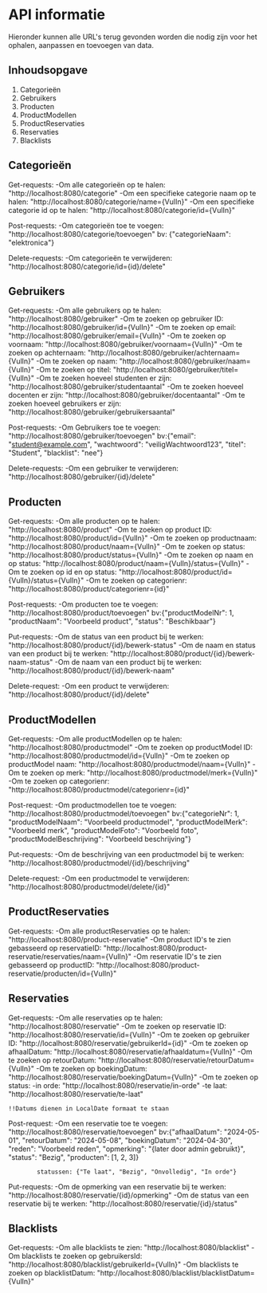# API informatie

Hieronder kunnen alle URL's terug gevonden worden die nodig zijn voor het ophalen, aanpassen en toevoegen van data.

## Inhoudsopgave

1. Categorieën
2. Gebruikers
3. Producten
4. ProductModellen
5. ProductReservaties
6. Reservaties
7. Blacklists

## Categorieën

Get-requests:
    -Om alle categorieën op te halen: "http://localhost:8080/categorie"
    -Om een specifieke categorie naam op te halen: "http://localhost:8080/categorie/name={VulIn}"
    -Om een specifieke categorie id op te halen: "http://localhost:8080/categorie/id={VulIn}"

Post-requests:
    -Om categorieën toe te voegen: "http://localhost:8080/categorie/toevoegen"
        bv: {"categorieNaam": "elektronica"}

Delete-requests:
    -Om categorieën te verwijderen: "http://localhost:8080/categorie/id={id}/delete"

## Gebruikers

Get-requests:
    -Om alle gebruikers op te halen: "http://localhost:8080/gebruiker"
    -Om te zoeken op gebruiker ID: "http://localhost:8080/gebruiker/id={VulIn}"
    -Om te zoeken op email: "http://localhost:8080/gebruiker/email={VulIn}"
    -Om te zoeken op voornaam: "http://localhost:8080/gebruiker/voornaam={VulIn}"
    -Om te zoeken op achternaam: "http://localhost:8080/gebruiker/achternaam={VulIn}"
    -Om te zoeken op naam: "http://localhost:8080/gebruiker/naam={VulIn}"
    -Om te zoeken op titel: "http://localhost:8080/gebruiker/titel={VulIn}"
    -Om te zoeken hoeveel studenten er zijn: "http://localhost:8080/gebruiker/studentaantal"
    -Om te zoeken hoeveel docenten er zijn: "http://localhost:8080/gebruiker/docentaantal"
    -Om te zoeken hoeveel gebruikers er zijn: "http://localhost:8080/gebruiker/gebruikersaantal"

Post-requests:
    -Om Gebruikers toe te voegen: "http://localhost:8080/gebruiker/toevoegen"
        bv:{"email": "student@example.com",
            "wachtwoord": "veiligWachtwoord123",
            "titel": "Student",
            "blacklist": "nee"}

Delete-requests: 
    -Om een gebruiker te verwijderen: "http://localhost:8080/gebruiker/{id}/delete"


## Producten
Get-requests:
    -Om alle producten op te halen: "http://localhost:8080/product"
    -Om te zoeken op product ID: "http://localhost:8080/product/id={VulIn}"
    -Om te zoeken op productnaam: "http://localhost:8080/product/naam={VulIn}"
    -Om te zoeken op status: "http://localhost:8080/product/status={VulIn}"
    -Om te zoeken op naam en op status: "http://localhost:8080/product/naam={VulIn}/status={VulIn}"
    -Om te zoeken op id en op status: "http://localhost:8080/product/id={VulIn}/status={VulIn}"
    -Om te zoeken op categorienr: "http://localhost:8080/product/categorienr={id}"


Post-requests:
    -Om producten toe te voegen: "http://localhost:8080/product/toevoegen"
            bv:{"productModelNr": 1,
                "productNaam": "Voorbeeld product",
                "status": "Beschikbaar"}

Put-requests:
    -Om de status van een product bij te werken: "http://localhost:8080/product/{id}/bewerk-status"
    -Om de naam en status van een product bij te werken: "http://localhost:8080/product/{id}/bewerk-naam-status"
    -Om de naam van een product bij te werken: "http://localhost:8080/product/{id}/bewerk-naam"

Delete-request:
    -Om een product te verwijderen: "http://localhost:8080/product/{id}/delete"


## ProductModellen
Get-requests:
    -Om alle productModellen op te halen: "http://localhost:8080/productmodel"
    -Om te zoeken op productModel ID: "http://localhost:8080/productmodel/id={VulIn}"
    -Om te zoeken op productModel naam: "http://localhost:8080/productmodel/naam={VulIn}"
    -Om te zoeken op merk: "http://localhost:8080/productmodel/merk={VulIn}"
    -Om te zoeken op categorienr: "http://localhost:8080/productmodel/categorienr={id}"

Post-request:
    -Om productmodellen toe te voegen: "http://localhost:8080/productmodel/toevoegen"
            bv:{"categorieNr": 1,
            "productModelNaam": "Voorbeeld productmodel",
            "productModelMerk": "Voorbeeld merk",
            "productModelFoto": "Voorbeeld foto",
            "productModelBeschrijving": "Voorbeeld beschrijving"}

Put-requests:
    -Om de beschrijving van een productmodel bij te werken: "http://localhost:8080/productmodel/{id}/beschrijving"

Delete-request:
    -Om een productmodel te verwijderen: "http://localhost:8080/productmodel/delete/{id}"

## ProductReservaties
Get-requests:
    -Om alle productReservaties op te halen: "http://localhost:8080/product-reservatie"
    -Om product ID's te zien gebasseerd op reservatieID: "http://localhost:8080/product-reservatie/reservaties/naam={VulIn}"
    -Om reservatie ID's te zien gebasseerd op productID: "http://localhost:8080/product-reservatie/producten/id={VulIn}"

## Reservaties
Get-requests:
    -Om alle reservaties op te halen: "http://localhost:8080/reservatie"
    -Om te zoeken op reservatie ID: "http://localhost:8080/reservatie/id={VulIn}"
    -Om te zoeken op gebruiker ID: "http://localhost:8080/reservatie/gebruikerId={id}"
    -Om te zoeken op afhaalDatum: "http://localhost:8080/reservatie/afhaaldatum={VulIn}"
    -Om te zoeken op retourDatum: "http://localhost:8080/reservatie/retourDatum={VulIn}"
    -Om te zoeken op boekingDatum: "http://localhost:8080/reservatie/boekingDatum={VulIn}"
    -Om te zoeken op status:
    -in orde: "http://localhost:8080/reservatie/in-orde"
    -te laat: "http://localhost:8080/reservatie/te-laat"

    !!Datums dienen in LocalDate formaat te staan

Post-request:
    -Om een reservatie toe te voegen: "http://localhost:8080/reservatie/toevoegen"
            bv:{"afhaalDatum": "2024-05-01",
            "retourDatum": "2024-05-08",
            "boekingDatum": "2024-04-30",
            "reden": "Voorbeeld reden",
            "opmerking": "{later door admin gebruikt}",
            "status": "Bezig",
            "producten": [1, 2, 3]}

            statussen: {"Te laat", "Bezig", "Onvolledig", "In orde"}

Put-requests:
    -Om de opmerking van een reservatie bij te werken: "http://localhost:8080/reservatie/{id}/opmerking"
    -Om de status van een reservatie bij te werken: "http://localhost:8080/reservatie/{id}/status"


## Blacklists
Get-requests:
    -Om alle blacklists te zien: "http://localhost:8080/blacklist"
    -Om blacklists te zoeken op gebruikersId: "http://localhost:8080/blacklist/gebruikerId={VulIn}"
    -Om blacklists te zoeken op blacklistDatum: "http://localhost:8080/blacklist/blacklistDatum={VulIn}"